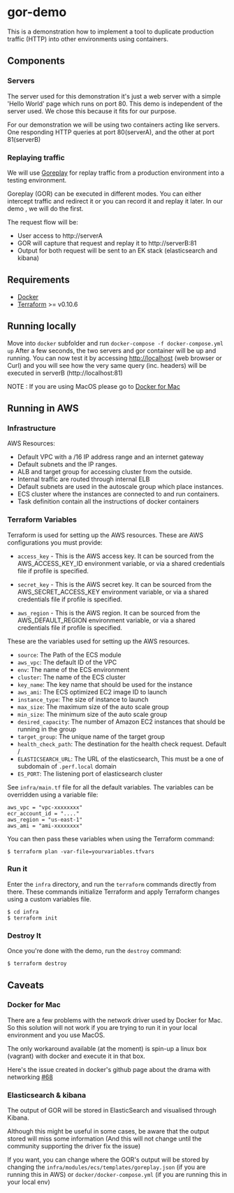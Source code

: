# gor-demo
This is a demonstration how to implement a tool to duplicate production traffic (HTTP) into other environments using containers.

## Components
### Servers
The server used for this demonstration it's just a web server with a simple 'Hello World' page which runs on port 80.
This demo is independent of the server used. We chose this because it fits for our purpose.

For our demonstration we will be using two containers acting like servers. One responding HTTP queries at port 80(serverA), and the other at port 81(serverB)

### Replaying traffic
We will use [Goreplay](https://goreplay.org/) for replay traffic from a production environment into a testing environment.

Goreplay (GOR) can be executed in different modes. You can either intercept traffic and redirect it or you can record it and replay it later.
In our demo , we will do the first.

The request flow will be:

 - User access to http://serverA
 - GOR will capture that request and replay it to http://serverB:81
 - Output for both request will be sent to an EK stack (elasticsearch and kibana)



## Requirements
- [Docker](https://www.docker.com/)
- [Terraform](https://terraform.io) >= v0.10.6


## Running locally
Move into `docker` subfolder and run `docker-compose -f docker-compose.yml up`
After a few seconds, the two servers and gor container will be up and running. You can now test it by accessing [http://localhost](http://localhost) (web browser or Curl) and you will see how the very same query (inc. headers) will be executed in serverB (http://localhost:81)

NOTE : If you are using MacOS please go to [Docker for Mac](https://github.com/cakesolutions/gor-demo#docker-for-mac)


## Running in AWS
### Infrastructure
AWS Resources:
* Default VPC with a /16 IP address range and an internet gateway
* Default subnets and the IP ranges.
* ALB and target group for accessing cluster from the outside.
* Internal traffic are routed through internal ELB
* Default subnets are used in the autoscale group which place instances.
* ECS cluster where the instances are connected to and run containers.
* Task definition contain all the instructions of docker containers

### Terraform Variables

Terraform is used for setting up the AWS resources. These are AWS configurations you must provide:

 - `access_key` - This is the AWS access key. It can be sourced from the AWS_ACCESS_KEY_ID environment variable, or via a shared credentials file if profile is specified.

 - `secret_key` - This is the AWS secret key. It can be sourced from the AWS_SECRET_ACCESS_KEY environment variable, or via a shared credentials file if profile is specified.

 - `aws_region` - This is the AWS region. It can be sourced from the AWS_DEFAULT_REGION environment variable, or via a shared credentials file if profile is specified.

These are the variables used for setting up the AWS resources.

- `source`: The Path of the ECS module
- `aws_vpc`: The default ID of the VPC
- `env`: The name of the ECS environment
- `cluster`: The name of the ECS cluster
- `key_name`: The key name that should be used for the instance
- `aws_ami`: The ECS optimized EC2 image ID to launch
- `instance_type`: The size of instance to launch
- `max_size`: The maximum size of the auto scale group
- `min_size`: The minimum size of the auto scale group
- `desired_capacity`: The number of Amazon EC2 instances that should be running in the group
- `target_group`: The unique name of the target group
- `health_check_path`: The destination for the health check request. Default /
- `ELASTICSEARCH_URL`: The URL of the elasticsearch, This must be a one of subdomain of `.perf.local` domain
- `ES_PORT`:  The listening port of elasticsearch cluster


See `infra/main.tf` file for all the default variables.
The variables can be overridden using a variable file:

    aws_vpc = "vpc-xxxxxxxx"
    ecr_account_id = "...."
    aws_region = "us-east-1"
    aws_ami = "ami-xxxxxxxx"

You can then pass these variables when using the Terraform command:

    $ terraform plan -var-file=yourvariables.tfvars

### Run it

Enter the `infra` directory, and run the `terraform` commands directly from there.
These commands initialize Terraform and apply Terraform changes using a custom variables file.

    $ cd infra
    $ terraform init

### Destroy It

Once you're done with the demo, run the `destroy` command:

    $ terraform destroy


## Caveats
### Docker for Mac
There are a few problems with the network driver used by Docker for Mac. So this solution will not work if you are trying to run it in your local environment and you use MacOS.

The only workaround available (at the moment) is spin-up a linux box (vagrant) with docker and execute it in that box.

Here's the issue created in docker's github page about the drama with networking [#68](https://github.com/docker/for-mac/issues/68)

### Elasticsearch & kibana
The output of GOR will be stored in ElasticSearch and visualised through Kibana.

Although this might be useful in some cases, be aware that the output stored will miss some information (And this will not change until the community supporting the driver fix the issue)

If you want, you can change where the GOR's output will be stored by changing the `infra/modules/ecs/templates/goreplay.json` (if you are running this in AWS) or `docker/docker-compose.yml` (if you are running this in your local env)
